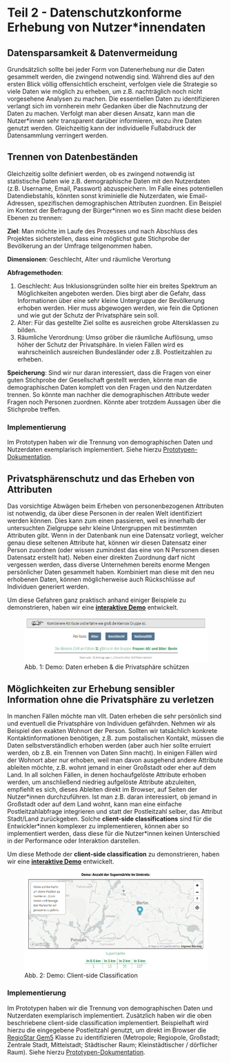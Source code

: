 # Teil 2 - Datenschutzkonforme Erhebung von Nutzer\*innendaten

## Datensparsamkeit & Datenvermeidung

Grundsätzlich sollte bei jeder Form von Datenerhebung nur die Daten gesammelt werden, die zwingend notwendig sind. Während dies auf den ersten Blick völlig offensichtlich erscheint, verfolgen viele die Strategie so viele Daten wie möglich zu erheben, um z.B. nachträglich noch nicht vorgesehene Analysen zu machen. Die essentiellen Daten zu identifizieren verlangt sich im vornherein mehr Gedanken über die Nachnutzung der Daten zu machen. Verfolgt man aber diesen Ansatz, kann man die Nutzer\*innen sehr transparent darüber informieren, wozu ihre Daten genutzt werden. Gleichzeitig kann der individuelle Fußabdruck der Datensammlung verringert werden.

## Trennen von Datenbeständen

Gleichzeitig sollte definiert werden, ob es zwingend notwendig ist statistische Daten wie z.B. demographische Daten mit den Nutzerdaten (z.B. Username, Email, Passwort) abzuspeichern. Im Falle eines potentiellen Datendiebstahls, könnten sonst kriminielle die Nutzerdaten, wie Email-Adressen, spezifischen demographischen Attributen zuordnen. Ein Beispiel im Kontext der Befragung der Bürger\*innen wo es Sinn macht diese beiden Ebenen zu trennen:

**Ziel**: Man möchte im Laufe des Prozesses und nach Abschluss des Projektes sicherstellen, dass eine möglichst gute Stichprobe der Bevölkerung an der Umfrage teilgenommen haben.

**Dimensionen**: Geschlecht, Alter und räumliche Verortung

**Abfragemethoden**:
1. Geschlecht: Aus Inklusionsgründen sollte hier ein breites Spektrum an Möglichkeiten angeboten werden. Dies birgt aber die Gefahr, dass Informationen über eine sehr kleine Untergruppe der Bevölkerung erhoben werden. Hier muss abgewogen werden, wie fein die Optionen und wie gut der Schutz der Privatsphäre sein soll.
2. Alter: Für das gestellte Ziel sollte es ausreichen grobe Altersklassen zu bilden.
3. Räumliche Verordnung: Umso gröber die räumliche Auflösung, umso höher der Schutz der Privatsphäre. In vielen Fällen wird es wahrscheinlich ausreichen Bundesländer oder z.B. Postleitzahlen zu erheben.

**Speicherung**: Sind wir nur daran interessiert, dass die Fragen von einer guten Stichprobe der Gesellschaft gestellt werden, könnte man die demographischen Daten komplett von den Fragen und den Nutzerdaten trennen. So könnte man nachher die demographischen Attribute weder Fragen noch Personen zuordnen. Könnte aber trotzdem Aussagen über die Stichprobe treffen.

### Implementierung

Im Prototypen haben wir die Trennung von demographischen Daten und Nutzerdaten exemplarisch implementiert. Siehe hierzu [Prototypen-Dokumentation](chapter05.md).

## Privatsphärenschutz und das Erheben von Attributen

Das vorsichtige Abwägen beim Erheben von personenbezogenen Attributen ist notwendig, da über diese Personen in der realen Welt identifiziert werden können. Dies kann zum einen passieren, weil es innerhalb der untersuchten Zielgruppe sehr kleine Untergruppen mit bestimmten Attributen gibt. Wenn in der Datenbank nun eine Datensatz vorliegt, welcher genau diese seltenen Attribute hat, können wir diesen Datensatz einer Person zuordnen (oder wissen zumindest das eine von N Personen diesen Datensatz erstellt hat). Neben einer direkten Zuordnung darf nicht vergessen werden, dass diverse Unternehmen bereits enorme Mengen persönlicher Daten gesammelt haben. Kombiniert man diese mit den neu erhobenen Daten, können möglicherweise auch Rückschlüsse auf Individuen generiert werden.

Um diese Gefahren ganz praktisch anhand einiger Beispiele zu demonstrieren, haben wir eine [**interaktive Demo**](https://sampling.locobss.vislab.io/?lang=de) entwickelt.

<figure>
<img src="../assets/images/privacy-sampling.png" alt="" />
<figcaption>Abb. 1: Demo: Daten erheben & die Privatsphäre schützen</figcaption>
</figure>

## Möglichkeiten zur Erhebung sensibler Information ohne die Privatsphäre zu verletzen

In manchen Fällen möchte man vllt. Daten erheben die sehr persönlich sind und eventuell die Privatsphäre von Individuen gefährden. Nehmen wir als Beispiel den exakten Wohnort der Person. Sollten wir tatsächlich konkrete Kontaktinformationen benötigen, z.B. zum postalischen Kontakt, müssen die Daten selbstverständlich erhoben werden (aber auch hier sollte erruiert werden, ob z.B. ein Trennen von Daten Sinn macht). In einigen Fällen wird der Wohnort aber nur erhoben, weil man davon ausgehend andere Attribute ableiten möchte, z.B. wohnt jemand in einer Großstadt oder eher auf dem Land. In all solchen Fällen, in denen hochaufgelöste Attribute erhoben werden, um anschließend niedrieg aufgelöste Attribute abzuleiten, empfiehlt es sich, dieses Ableiten direkt im Browser, auf Seiten der Nutzer\*innen durchzuführen. Ist man z.B. daran interessiert, ob jemand in Großstadt oder auf dem Land wohnt, kann man eine einfache Postleitzahlabfrage integrieren und statt der Postleitzahl selber, das Attribut Stadt/Land zurückgeben. Solche **client-side classifications** sind für die Entwickler\*innen komplexer zu implementieren, können aber so implementiert werden, dass diese für die Nutzer\*innen keinen Unterschied in der Performance oder Interaktion darstellen.

Um diese Methode der **client-side classification** zu demonstrieren, haben wir eine [**interaktive Demo**](https://privacy.locobss.vislab.io?lang=de) entwickelt.

<figure>
<img src="../assets/images/privacy-demo.png" alt="" />
<figcaption>Abb. 2: Demo: Client-side Classification</figcaption>
</figure>

### Implementierung

Im Prototypen haben wir die Trennung von demographischen Daten und Nutzerdaten exemplarisch implementiert. Zusätzlich haben wir die oben beschriebene client-side classification implementiert. Beispielhaft wird hierzu die eingegebene Postleitzahl genutzt, um direkt im Browser die [RegioStar Gem5](https://www.bmvi.de/SharedDocs/DE/Artikel/G/regionalstatistische-raumtypologie.html) Klasse zu identifizieren (Metropole; Regiopole, Großstadt; Zentrale Stadt, Mittelstadt; Städtischer Raum; Kleinstädtischer / dörflicher Raum). Siehe hierzu [Prototypen-Dokumentation](chapter05.md).